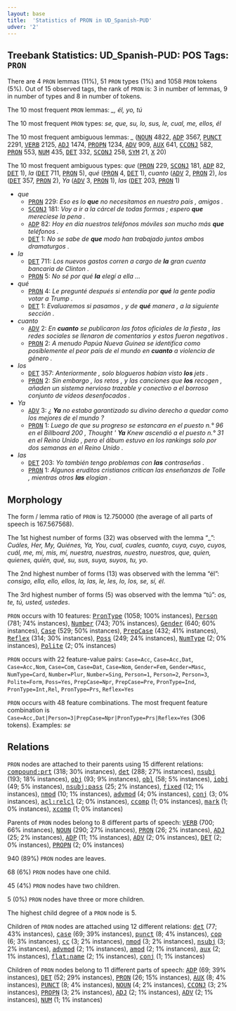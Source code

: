 ```yaml
---
layout: base
title:  'Statistics of PRON in UD_Spanish-PUD'
udver: '2'
---
```


## Treebank Statistics: UD_Spanish-PUD: POS Tags: `PRON`

There are 4 `PRON` lemmas (11%), 51 `PRON` types (1%) and 1058 `PRON` tokens (5%).
Out of 15 observed tags, the rank of `PRON` is: 3 in number of lemmas, 9 in number of types and 8 in number of tokens.

The 10 most frequent `PRON` lemmas: <em>_, él, yo, tú</em>

The 10 most frequent `PRON` types:  <em>se, que, su, lo, sus, le, cual, me, ellos, él</em>

The 10 most frequent ambiguous lemmas: <em>_</em> (<tt><a href="es_pud-pos-NOUN.html">NOUN</a></tt> 4822, <tt><a href="es_pud-pos-ADP.html">ADP</a></tt> 3567, <tt><a href="es_pud-pos-PUNCT.html">PUNCT</a></tt> 2291, <tt><a href="es_pud-pos-VERB.html">VERB</a></tt> 2125, <tt><a href="es_pud-pos-ADJ.html">ADJ</a></tt> 1474, <tt><a href="es_pud-pos-PROPN.html">PROPN</a></tt> 1234, <tt><a href="es_pud-pos-ADV.html">ADV</a></tt> 909, <tt><a href="es_pud-pos-AUX.html">AUX</a></tt> 641, <tt><a href="es_pud-pos-CCONJ.html">CCONJ</a></tt> 582, <tt><a href="es_pud-pos-PRON.html">PRON</a></tt> 553, <tt><a href="es_pud-pos-NUM.html">NUM</a></tt> 435, <tt><a href="es_pud-pos-DET.html">DET</a></tt> 332, <tt><a href="es_pud-pos-SCONJ.html">SCONJ</a></tt> 258, <tt><a href="es_pud-pos-SYM.html">SYM</a></tt> 21, <tt><a href="es_pud-pos-X.html">X</a></tt> 20)

The 10 most frequent ambiguous types:  <em>que</em> (<tt><a href="es_pud-pos-PRON.html">PRON</a></tt> 229, <tt><a href="es_pud-pos-SCONJ.html">SCONJ</a></tt> 181, <tt><a href="es_pud-pos-ADP.html">ADP</a></tt> 82, <tt><a href="es_pud-pos-DET.html">DET</a></tt> 1), <em>la</em> (<tt><a href="es_pud-pos-DET.html">DET</a></tt> 711, <tt><a href="es_pud-pos-PRON.html">PRON</a></tt> 5), <em>qué</em> (<tt><a href="es_pud-pos-PRON.html">PRON</a></tt> 4, <tt><a href="es_pud-pos-DET.html">DET</a></tt> 1), <em>cuanto</em> (<tt><a href="es_pud-pos-ADV.html">ADV</a></tt> 2, <tt><a href="es_pud-pos-PRON.html">PRON</a></tt> 2), <em>los</em> (<tt><a href="es_pud-pos-DET.html">DET</a></tt> 357, <tt><a href="es_pud-pos-PRON.html">PRON</a></tt> 2), <em>Ya</em> (<tt><a href="es_pud-pos-ADV.html">ADV</a></tt> 3, <tt><a href="es_pud-pos-PRON.html">PRON</a></tt> 1), <em>las</em> (<tt><a href="es_pud-pos-DET.html">DET</a></tt> 203, <tt><a href="es_pud-pos-PRON.html">PRON</a></tt> 1)


* <em>que</em>
  * <tt><a href="es_pud-pos-PRON.html">PRON</a></tt> 229: <em>Eso es lo <b>que</b> no necesitamos en nuestro país , amigos .</em>
  * <tt><a href="es_pud-pos-SCONJ.html">SCONJ</a></tt> 181: <em>Voy a ir a la cárcel de todas formas ; espero <b>que</b> mereciese la pena .</em>
  * <tt><a href="es_pud-pos-ADP.html">ADP</a></tt> 82: <em>Hoy en día nuestros teléfonos móviles son mucho más <b>que</b> teléfonos .</em>
  * <tt><a href="es_pud-pos-DET.html">DET</a></tt> 1: <em>No se sabe de <b>que</b> modo han trabajado juntos ambos dramaturgos .</em>
* <em>la</em>
  * <tt><a href="es_pud-pos-DET.html">DET</a></tt> 711: <em>Los nuevos gastos corren a cargo de <b>la</b> gran cuenta bancaria de Clinton .</em>
  * <tt><a href="es_pud-pos-PRON.html">PRON</a></tt> 5: <em>No sé por qué <b>la</b> elegí a ella …</em>
* <em>qué</em>
  * <tt><a href="es_pud-pos-PRON.html">PRON</a></tt> 4: <em>Le pregunté después si entendía por <b>qué</b> la gente podía votar a Trump .</em>
  * <tt><a href="es_pud-pos-DET.html">DET</a></tt> 1: <em>Evaluaremos si pasamos , y de <b>qué</b> manera , a la siguiente sección .</em>
* <em>cuanto</em>
  * <tt><a href="es_pud-pos-ADV.html">ADV</a></tt> 2: <em>En <b>cuanto</b> se publicaron las fotos oficiales de la fiesta , las redes sociales se llenaron de comentarios y estos fueron negativos .</em>
  * <tt><a href="es_pud-pos-PRON.html">PRON</a></tt> 2: <em>A menudo Papúa Nueva Guinea se identifica como posiblemente el peor país de el mundo en <b>cuanto</b> a violencia de género .</em>
* <em>los</em>
  * <tt><a href="es_pud-pos-DET.html">DET</a></tt> 357: <em>Anteriormente , solo blogueros habían visto <b>los</b> jets .</em>
  * <tt><a href="es_pud-pos-PRON.html">PRON</a></tt> 2: <em>Sin embargo , los retos , y las canciones que <b>los</b> recogen , añaden un sistema nervioso trazable y conectivo a el borroso conjunto de vídeos desenfocados .</em>
* <em>Ya</em>
  * <tt><a href="es_pud-pos-ADV.html">ADV</a></tt> 3: <em>¿ <b>Ya</b> no estaba garantizado su divino derecho a quedar como los mejores de el mundo ?</em>
  * <tt><a href="es_pud-pos-PRON.html">PRON</a></tt> 1: <em>Luego de que su progreso se estancara en el puesto n.° 96 en el Billboard 200 , Thought ' <b>Ya</b> Knew ascendió a el puesto n.° 31 en el Reino Unido , pero el álbum estuvo en los rankings solo por dos semanas en el Reino Unido .</em>
* <em>las</em>
  * <tt><a href="es_pud-pos-DET.html">DET</a></tt> 203: <em>Yo también tengo problemas con <b>las</b> contraseñas .</em>
  * <tt><a href="es_pud-pos-PRON.html">PRON</a></tt> 1: <em>Algunos eruditos cristianos critican las enseñanzas de Tolle , mientras otros <b>las</b> elogian .</em>

## Morphology

The form / lemma ratio of `PRON` is 12.750000 (the average of all parts of speech is 167.567568).

The 1st highest number of forms (32) was observed with the lemma “_”: <em>Cuáles, Her, My, Quiénes, Ya, You, cual, cuales, cuanto, cuya, cuyo, cuyos, cuál, me, mi, mis, mí, nuestra, nuestras, nuestro, nuestros, que, quien, quienes, quién, qué, su, sus, suya, suyos, tu, yo</em>.

The 2nd highest number of forms (13) was observed with the lemma “él”: <em>consigo, ella, ello, ellos, la, las, le, les, lo, los, se, sí, él</em>.

The 3rd highest number of forms (5) was observed with the lemma “tú”: <em>os, te, tú, usted, ustedes</em>.

`PRON` occurs with 10 features: <tt><a href="es_pud-feat-PronType.html">PronType</a></tt> (1058; 100% instances), <tt><a href="es_pud-feat-Person.html">Person</a></tt> (781; 74% instances), <tt><a href="es_pud-feat-Number.html">Number</a></tt> (743; 70% instances), <tt><a href="es_pud-feat-Gender.html">Gender</a></tt> (640; 60% instances), <tt><a href="es_pud-feat-Case.html">Case</a></tt> (529; 50% instances), <tt><a href="es_pud-feat-PrepCase.html">PrepCase</a></tt> (432; 41% instances), <tt><a href="es_pud-feat-Reflex.html">Reflex</a></tt> (314; 30% instances), <tt><a href="es_pud-feat-Poss.html">Poss</a></tt> (249; 24% instances), <tt><a href="es_pud-feat-NumType.html">NumType</a></tt> (2; 0% instances), <tt><a href="es_pud-feat-Polite.html">Polite</a></tt> (2; 0% instances)

`PRON` occurs with 22 feature-value pairs: `Case=Acc`, `Case=Acc,Dat`, `Case=Acc,Nom`, `Case=Com`, `Case=Dat`, `Case=Nom`, `Gender=Fem`, `Gender=Masc`, `NumType=Card`, `Number=Plur`, `Number=Sing`, `Person=1`, `Person=2`, `Person=3`, `Polite=Form`, `Poss=Yes`, `PrepCase=Npr`, `PrepCase=Pre`, `PronType=Ind`, `PronType=Int,Rel`, `PronType=Prs`, `Reflex=Yes`

`PRON` occurs with 48 feature combinations.
The most frequent feature combination is `Case=Acc,Dat|Person=3|PrepCase=Npr|PronType=Prs|Reflex=Yes` (306 tokens).
Examples: <em>se</em>


## Relations

`PRON` nodes are attached to their parents using 15 different relations: <tt><a href="es_pud-dep-compound-prt.html">compound:prt</a></tt> (318; 30% instances), <tt><a href="es_pud-dep-det.html">det</a></tt> (288; 27% instances), <tt><a href="es_pud-dep-nsubj.html">nsubj</a></tt> (193; 18% instances), <tt><a href="es_pud-dep-obj.html">obj</a></tt> (93; 9% instances), <tt><a href="es_pud-dep-obl.html">obl</a></tt> (58; 5% instances), <tt><a href="es_pud-dep-iobj.html">iobj</a></tt> (49; 5% instances), <tt><a href="es_pud-dep-nsubj-pass.html">nsubj:pass</a></tt> (25; 2% instances), <tt><a href="es_pud-dep-fixed.html">fixed</a></tt> (12; 1% instances), <tt><a href="es_pud-dep-nmod.html">nmod</a></tt> (10; 1% instances), <tt><a href="es_pud-dep-advmod.html">advmod</a></tt> (4; 0% instances), <tt><a href="es_pud-dep-conj.html">conj</a></tt> (3; 0% instances), <tt><a href="es_pud-dep-acl-relcl.html">acl:relcl</a></tt> (2; 0% instances), <tt><a href="es_pud-dep-ccomp.html">ccomp</a></tt> (1; 0% instances), <tt><a href="es_pud-dep-mark.html">mark</a></tt> (1; 0% instances), <tt><a href="es_pud-dep-xcomp.html">xcomp</a></tt> (1; 0% instances)

Parents of `PRON` nodes belong to 8 different parts of speech: <tt><a href="es_pud-pos-VERB.html">VERB</a></tt> (700; 66% instances), <tt><a href="es_pud-pos-NOUN.html">NOUN</a></tt> (290; 27% instances), <tt><a href="es_pud-pos-PRON.html">PRON</a></tt> (26; 2% instances), <tt><a href="es_pud-pos-ADJ.html">ADJ</a></tt> (25; 2% instances), <tt><a href="es_pud-pos-ADP.html">ADP</a></tt> (11; 1% instances), <tt><a href="es_pud-pos-ADV.html">ADV</a></tt> (2; 0% instances), <tt><a href="es_pud-pos-DET.html">DET</a></tt> (2; 0% instances), <tt><a href="es_pud-pos-PROPN.html">PROPN</a></tt> (2; 0% instances)

940 (89%) `PRON` nodes are leaves.

68 (6%) `PRON` nodes have one child.

45 (4%) `PRON` nodes have two children.

5 (0%) `PRON` nodes have three or more children.

The highest child degree of a `PRON` node is 5.

Children of `PRON` nodes are attached using 12 different relations: <tt><a href="es_pud-dep-det.html">det</a></tt> (77; 43% instances), <tt><a href="es_pud-dep-case.html">case</a></tt> (69; 39% instances), <tt><a href="es_pud-dep-punct.html">punct</a></tt> (8; 4% instances), <tt><a href="es_pud-dep-cop.html">cop</a></tt> (6; 3% instances), <tt><a href="es_pud-dep-cc.html">cc</a></tt> (3; 2% instances), <tt><a href="es_pud-dep-nmod.html">nmod</a></tt> (3; 2% instances), <tt><a href="es_pud-dep-nsubj.html">nsubj</a></tt> (3; 2% instances), <tt><a href="es_pud-dep-advmod.html">advmod</a></tt> (2; 1% instances), <tt><a href="es_pud-dep-amod.html">amod</a></tt> (2; 1% instances), <tt><a href="es_pud-dep-aux.html">aux</a></tt> (2; 1% instances), <tt><a href="es_pud-dep-flat-name.html">flat:name</a></tt> (2; 1% instances), <tt><a href="es_pud-dep-conj.html">conj</a></tt> (1; 1% instances)

Children of `PRON` nodes belong to 11 different parts of speech: <tt><a href="es_pud-pos-ADP.html">ADP</a></tt> (69; 39% instances), <tt><a href="es_pud-pos-DET.html">DET</a></tt> (52; 29% instances), <tt><a href="es_pud-pos-PRON.html">PRON</a></tt> (26; 15% instances), <tt><a href="es_pud-pos-AUX.html">AUX</a></tt> (8; 4% instances), <tt><a href="es_pud-pos-PUNCT.html">PUNCT</a></tt> (8; 4% instances), <tt><a href="es_pud-pos-NOUN.html">NOUN</a></tt> (4; 2% instances), <tt><a href="es_pud-pos-CCONJ.html">CCONJ</a></tt> (3; 2% instances), <tt><a href="es_pud-pos-PROPN.html">PROPN</a></tt> (3; 2% instances), <tt><a href="es_pud-pos-ADJ.html">ADJ</a></tt> (2; 1% instances), <tt><a href="es_pud-pos-ADV.html">ADV</a></tt> (2; 1% instances), <tt><a href="es_pud-pos-NUM.html">NUM</a></tt> (1; 1% instances)

